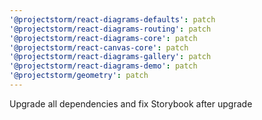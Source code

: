 ```yaml
---
'@projectstorm/react-diagrams-defaults': patch
'@projectstorm/react-diagrams-routing': patch
'@projectstorm/react-diagrams-core': patch
'@projectstorm/react-canvas-core': patch
'@projectstorm/react-diagrams-gallery': patch
'@projectstorm/react-diagrams-demo': patch
'@projectstorm/geometry': patch
---
```


Upgrade all dependencies and fix Storybook after upgrade
